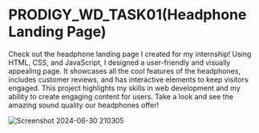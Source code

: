 # PRODIGY_WD_TASK01(Headphone Landing Page)

Check out the headphone landing page I created for my internship! Using HTML, CSS, and JavaScript, I designed a user-friendly and visually appealing page. It showcases all the cool features of the headphones, includes customer reviews, and has interactive elements to keep visitors engaged. This project highlights my skills in web development and my ability to create engaging content for users. Take a look and see the amazing sound quality our headphones offer!

![Screenshot 2024-06-30 210305](https://github.com/malharchauhan7/PRODIGY_WD_TASK01/assets/72789303/cfe9e5bc-43df-47af-a239-9a6e925e5085)
